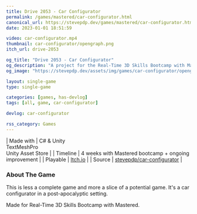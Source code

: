 ```yaml
---
title: Drive 2053 - Car Configurator
permalink: /games/mastered/car-configurator.html
canonical_url: https://stevepdp.dev/games/mastered/car-configurator.html
date: 2023-01-01 18:51:59

video: car-configurator.mp4
thumbnail: car-configurator/opengraph.png
itch_url: drive-2053

og_title: "Drive 2053 - Car Configurator"
og_description: "A project for the Real-Time 3D Skills Bootcamp with Mastered"
og_image: "https://stevepdp.dev/assets/img/games/car-configurator/opengraph.png"

layout: single-game
type: single-game

categories: [games, has-devlog]
tags: [all, game, car-configurator]

devlog: car-configurator

rss_category: Games
---
```


| Made with	| C# &amp; Unity<br>TextMeshPro<br>Unity Asset Store |
| Timeline | 4 weeks with Mastered bootcamp + ongoing improvement |
| Playable | <a href="https://stevepdp.itch.io/drive-2053" rel="me noopener noreferrer" target="_blank" title="Play the experience on Itch.io">Itch.io</a> |
| Source | <a href="https://github.com/stevepdp/car-configurator" rel="me nofollow noopener noreferrer" target="_blank" title="View the source code on GitHub">stevepdp/car-configurator</a> |


### About The Game

This is less a complete game and more a slice of a potential game. It's a car configurator in a post-apocalyptic setting.

Made for Real-Time 3D Skills Bootcamp with Mastered.
